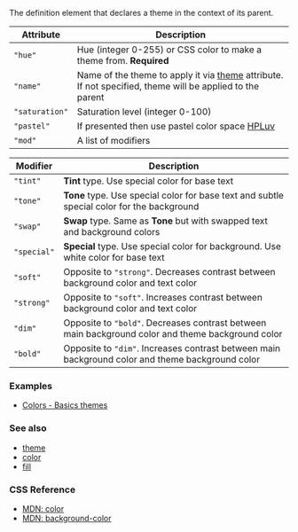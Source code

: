 The definition element that declares a theme in the context of its parent.

|Attribute|Description|
|-----|-----|
|`"hue"`|Hue (integer 0-255) or CSS color to make a theme from. **Required**|
|`"name"`|Name of the theme to apply it via [theme](../attributes/theme.md) attribute. If not specified, theme will be applied to the parent|
|`"saturation"`|Saturation level (integer 0-100)|
|`"pastel"`|If presented then use pastel color space [HPLuv](!https://www.hsluv.org/comparison/)|
|`"mod"`|A list of modifiers|

|Modifier|Description|
|-----|-----|
|`"tint"`|**Tint** type. Use special color for base text|
|`"tone"`|**Tone** type. Use special color for base text and subtle special color for the background|
|`"swap"`|**Swap** type. Same as **Tone** but with swapped text and background colors|
|`"special"`|**Special** type. Use special color for background. Use white color for base text|
|`"soft"`|Opposite to `"strong"`. Decreases contrast between background color and text color|
|`"strong"`|Opposite to `"soft"`. Increases contrast between background color and text color|
|`"dim"`|Opposite to `"bold"`. Decreases contrast between main background color and theme background color|
|`"bold"`|Opposite to `"dim"`. Increases contrast between main background color and theme background color|

### Examples

* [Colors - Basics themes](../../storybook/colors/basic-themes.md)

### See also

* [theme](./theme.md)
* [color](./color.md)
* [fill](./fill.md)

### CSS Reference

* [MDN: color](!https://developer.mozilla.org/en-US/docs/Web/CSS/color)
* [MDN: background-color](!https://developer.mozilla.org/en-US/docs/Web/CSS/background-color)
